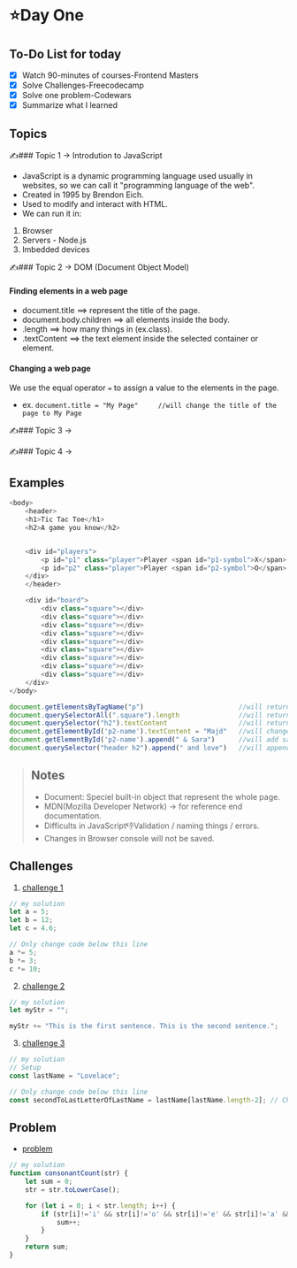 # ⭐️Day One

## To-Do List for today
- [x] Watch 90-minutes of courses-Frontend Masters
- [x] Solve Challenges-Freecodecamp
- [x] Solve one problem-Codewars
- [x] Summarize what I learned

## Topics
✍️### Topic 1 -> Introdution to JavaScript
- JavaScript is a dynamic programming language used usually in websites, so we can call it "programming language of the web".
- Created in 1995 by Brendon Eich.
- Used to modify and interact with HTML.
- We can run it in:
1. Browser
2. Servers - Node.js
3. Imbedded devices
                  
✍️### Topic 2 -> DOM (Document Object Model)
#### Finding elements in a web page 
- document.title ==> represent the title of the page.
- document.body.children ==> all elements inside the body.
- .length ==> how many things in (ex.class).
- .textContent ==> the text element inside the selected container or element.

#### Changing a web page
We use the equal operator `=` to assign a value to the elements in the page.
* ex. `document.title = "My Page"     //will change the title of the page to My Page`


✍️### Topic 3 ->

✍️### Topic 4 ->


## Examples
```javascript
<body>
    <header>
    <h1>Tic Tac Toe</h1>
    <h2>A game you know</h2>


    <div id="players">
        <p id="p1" class="player">Player <span id="p1-symbol">X</span>: <span id="p1-name">Anjana</span></p>
        <p id="p2" class="player">Player <span id="p2-symbol">O</span>: <span id="p2-name">Marc</span></p>
    </div>
    </header>

    <div id="board">
        <div class="square"></div>
        <div class="square"></div>
        <div class="square"></div>
        <div class="square"></div>
        <div class="square"></div>
        <div class="square"></div>
        <div class="square"></div>
        <div class="square"></div>
        <div class="square"></div>
    </div>
</body>

document.getElementsByTagName("p")                        //will return all p elements which are p1 & p2
document.querySelectorAll(".square").length               //will return the number of elements that have the class square which are 9
document.querySelector("h2").textContent                  //will return the text inside the element h2 which is "A game you know"
document.getElementById('p2-name').textContent = "Majd"   //will change the second player name to Majd
document.getElementById('p2-name').append(" & Sara")      //will add sara to the sacond player
document.querySelector("header h2").append(" and love")   //will append "and love" to the second header  
```

> ## Notes
> - Document: Speciel built-in object that represent the whole page.
> - MDN(Mozilla Developer Network) -> for reference end documentation.
> - Difficults in JavaScript👎Validation / naming things / errors.
> - Changes in Browser console will not be saved.


## Challenges
1. [challenge 1](https://www.freecodecamp.org/learn/javascript-algorithms-and-data-structures/basic-javascript/compound-assignment-with-augmented-multiplication)
```javascript
// my solution
let a = 5;
let b = 12;
let c = 4.6;

// Only change code below this line
a *= 5;
b *= 3;
c *= 10;
```

2. [challenge 2](https://www.freecodecamp.org/learn/javascript-algorithms-and-data-structures/basic-javascript/concatenating-strings-with-the-plus-equals-operator)
```javascript
// my solution
let myStr = "";

myStr += "This is the first sentence. This is the second sentence.";
```

3. [challenge 3](https://www.freecodecamp.org/learn/javascript-algorithms-and-data-structures/basic-javascript/use-bracket-notation-to-find-the-nth-to-last-character-in-a-string)
```javascript
// my solution
// Setup
const lastName = "Lovelace";

// Only change code below this line
const secondToLastLetterOfLastName = lastName[lastName.length-2]; // Change this line
```



## Problem
- [problem](https://www.codewars.com/kata/564e7fc20f0b53eb02000106/train/javascript)
```javascript
// my solution
function consonantCount(str) {
    let sum = 0;
    str = str.toLowerCase();

    for (let i = 0; i < str.length; i++) {
        if (str[i]!='i' && str[i]!='o' && str[i]!='e' && str[i]!='a' && str[i]!='u' && str[i]>='a' && str[i]<='z') {
            sum++;
        }
    }
    return sum;
}
```


